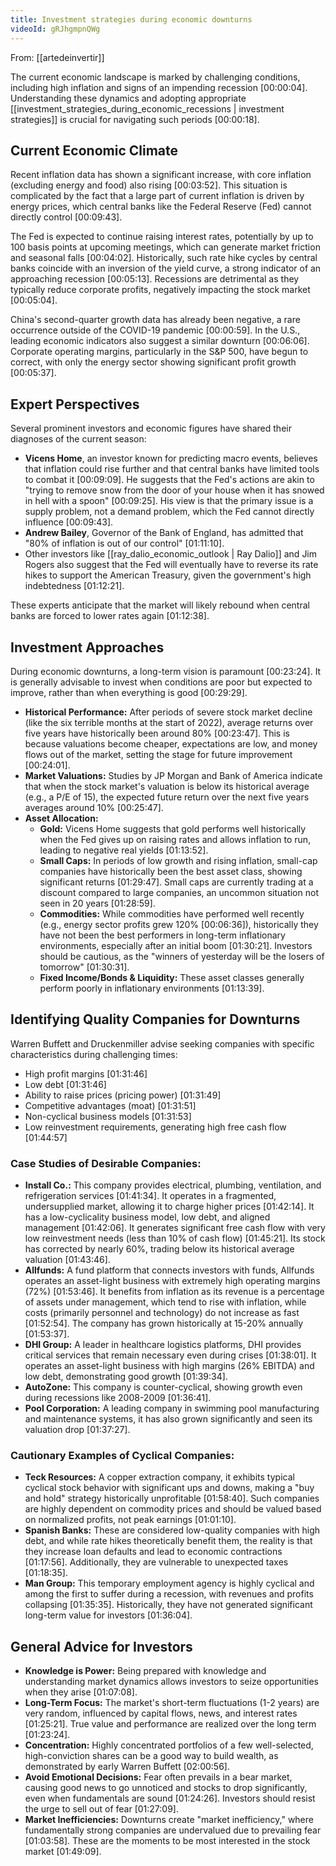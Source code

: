 ```yaml
---
title: Investment strategies during economic downturns
videoId: gRJhgmpnQWg
---
```


From: [[artedeinvertir]] <br/> 

The current economic landscape is marked by challenging conditions, including high inflation and signs of an impending recession [00:00:04]. Understanding these dynamics and adopting appropriate [[investment_strategies_during_economic_recessions | investment strategies]] is crucial for navigating such periods [00:00:18].

## Current Economic Climate

Recent inflation data has shown a significant increase, with core inflation (excluding energy and food) also rising [00:03:52]. This situation is complicated by the fact that a large part of current inflation is driven by energy prices, which central banks like the Federal Reserve (Fed) cannot directly control [00:09:43].

The Fed is expected to continue raising interest rates, potentially by up to 100 basis points at upcoming meetings, which can generate market friction and seasonal falls [00:04:02]. Historically, such rate hike cycles by central banks coincide with an inversion of the yield curve, a strong indicator of an approaching recession [00:05:13]. Recessions are detrimental as they typically reduce corporate profits, negatively impacting the stock market [00:05:04].

China's second-quarter growth data has already been negative, a rare occurrence outside of the COVID-19 pandemic [00:00:59]. In the U.S., leading economic indicators also suggest a similar downturn [00:06:06]. Corporate operating margins, particularly in the S&P 500, have begun to correct, with only the energy sector showing significant profit growth [00:05:37].

## Expert Perspectives

Several prominent investors and economic figures have shared their diagnoses of the current season:

*   **Vicens Home**, an investor known for predicting macro events, believes that inflation could rise further and that central banks have limited tools to combat it [00:09:09]. He suggests that the Fed's actions are akin to "trying to remove snow from the door of your house when it has snowed in hell with a spoon" [00:09:25]. His view is that the primary issue is a supply problem, not a demand problem, which the Fed cannot directly influence [00:09:43].
*   **Andrew Bailey**, Governor of the Bank of England, has admitted that "80% of inflation is out of our control" [01:11:10].
*   Other investors like [[ray_dalio_economic_outlook | Ray Dalio]] and Jim Rogers also suggest that the Fed will eventually have to reverse its rate hikes to support the American Treasury, given the government's high indebtedness [01:12:21].

These experts anticipate that the market will likely rebound when central banks are forced to lower rates again [01:12:38].

## Investment Approaches

During economic downturns, a long-term vision is paramount [00:23:24]. It is generally advisable to invest when conditions are poor but expected to improve, rather than when everything is good [00:29:29].

*   **Historical Performance:** After periods of severe stock market decline (like the six terrible months at the start of 2022), average returns over five years have historically been around 80% [00:23:47]. This is because valuations become cheaper, expectations are low, and money flows out of the market, setting the stage for future improvement [00:24:01].
*   **Market Valuations:** Studies by JP Morgan and Bank of America indicate that when the stock market's valuation is below its historical average (e.g., a P/E of 15), the expected future return over the next five years averages around 10% [00:25:47].
*   **Asset Allocation:**
    *   **Gold:** Vicens Home suggests that gold performs well historically when the Fed gives up on raising rates and allows inflation to run, leading to negative real yields [01:13:52].
    *   **Small Caps:** In periods of low growth and rising inflation, small-cap companies have historically been the best asset class, showing significant returns [01:29:47]. Small caps are currently trading at a discount compared to large companies, an uncommon situation not seen in 20 years [01:28:59].
    *   **Commodities:** While commodities have performed well recently (e.g., energy sector profits grew 120% [00:06:36]), historically they have not been the best performers in long-term inflationary environments, especially after an initial boom [01:30:21]. Investors should be cautious, as the "winners of yesterday will be the losers of tomorrow" [01:30:31].
    *   **Fixed Income/Bonds & Liquidity:** These asset classes generally perform poorly in inflationary environments [01:13:39].

## Identifying Quality Companies for Downturns

Warren Buffett and Druckenmiller advise seeking companies with specific characteristics during challenging times:
*   High profit margins [01:31:46]
*   Low debt [01:31:46]
*   Ability to raise prices (pricing power) [01:31:49]
*   Competitive advantages (moat) [01:31:51]
*   Non-cyclical business models [01:31:53]
*   Low reinvestment requirements, generating high free cash flow [01:44:57]

### Case Studies of Desirable Companies:

*   **Install Co.:** This company provides electrical, plumbing, ventilation, and refrigeration services [01:41:34]. It operates in a fragmented, undersupplied market, allowing it to charge higher prices [01:42:14]. It has a low-cyclicality business model, low debt, and aligned management [01:42:06]. It generates significant free cash flow with very low reinvestment needs (less than 10% of cash flow) [01:45:21]. Its stock has corrected by nearly 60%, trading below its historical average valuation [01:43:46].
*   **Allfunds:** A fund platform that connects investors with funds, Allfunds operates an asset-light business with extremely high operating margins (72%) [01:53:46]. It benefits from inflation as its revenue is a percentage of assets under management, which tend to rise with inflation, while costs (primarily personnel and technology) do not increase as fast [01:52:54]. The company has grown historically at 15-20% annually [01:53:37].
*   **DHI Group:** A leader in healthcare logistics platforms, DHI provides critical services that remain necessary even during crises [01:38:01]. It operates an asset-light business with high margins (26% EBITDA) and low debt, demonstrating good growth [01:39:34].
*   **AutoZone:** This company is counter-cyclical, showing growth even during recessions like 2008-2009 [01:36:41].
*   **Pool Corporation:** A leading company in swimming pool manufacturing and maintenance systems, it has also grown significantly and seen its valuation drop [01:37:27].

### Cautionary Examples of Cyclical Companies:

*   **Teck Resources:** A copper extraction company, it exhibits typical cyclical stock behavior with significant ups and downs, making a "buy and hold" strategy historically unprofitable [01:58:40]. Such companies are highly dependent on commodity prices and should be valued based on normalized profits, not peak earnings [01:01:10].
*   **Spanish Banks:** These are considered low-quality companies with high debt, and while rate hikes theoretically benefit them, the reality is that they increase loan defaults and lead to economic contractions [01:17:56]. Additionally, they are vulnerable to unexpected taxes [01:18:35].
*   **Man Group:** This temporary employment agency is highly cyclical and among the first to suffer during a recession, with revenues and profits collapsing [01:35:35]. Historically, they have not generated significant long-term value for investors [01:36:04].

## General Advice for Investors

*   **Knowledge is Power:** Being prepared with knowledge and understanding market dynamics allows investors to seize opportunities when they arise [01:07:08].
*   **Long-Term Focus:** The market's short-term fluctuations (1-2 years) are very random, influenced by capital flows, news, and interest rates [01:25:21]. True value and performance are realized over the long term [01:23:24].
*   **Concentration:** Highly concentrated portfolios of a few well-selected, high-conviction shares can be a good way to build wealth, as demonstrated by early Warren Buffett [02:00:56].
*   **Avoid Emotional Decisions:** Fear often prevails in a bear market, causing good news to go unnoticed and stocks to drop significantly, even when fundamentals are sound [01:24:26]. Investors should resist the urge to sell out of fear [01:27:09].
*   **Market Inefficiencies:** Downturns create "market inefficiency," where fundamentally strong companies are undervalued due to prevailing fear [01:03:58]. These are the moments to be most interested in the stock market [01:49:09].